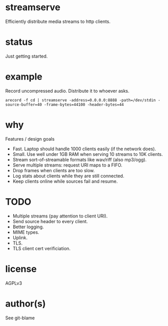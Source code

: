 # streamserve

Efficiently distribute media streams to http clients.

# status

Just getting started.

# example

Record uncompressed audio. Distribute it to whoever asks.

```
arecord -f cd | streamserve -address=0.0.0.0:8888 -path=/dev/stdin -source-buffer=40 -frame-bytes=44100 -header-bytes=44
```

# why

Features / design goals
* Fast. Laptop should handle 1000 clients easily (if the network does).
* Small. Use well under 1GB RAM when serving 10 streams to 10K clients.
* Stream sort-of-streamable formats like wav/riff (also mp3/ogg).
* Serve multiple streams: request URI maps to a FIFO.
* Drop frames when clients are too slow.
* Log stats about clients while they are still connected.
* Keep clients online while sources fail and resume.

# TODO

* Multiple streams (pay attention to client URI).
* Send source header to every client.
* Better logging.
* MIME types.
* Uplink.
* TLS.
* TLS client cert verificiation.

# license

AGPLv3

# author(s)

See git-blame

